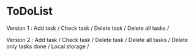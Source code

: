 # ToDoList
Version 1 : Add task /
            Check task /
            Delete task /
            Delete all tasks /
            
Version 2 : Add task /
            Check task /
            Delete task /
            Delete all tasks /
            Delete only tasks done /
            Local storage /
            
            
